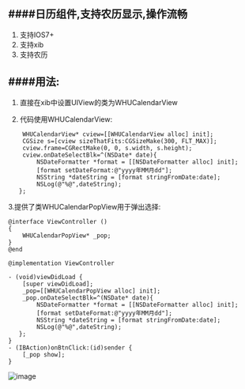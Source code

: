 ####日历组件,支持农历显示,操作流畅
---
1. 支持IOS7+
2. 支持xib
3. 支持农历

####用法:
---
1. 直接在xib中设置UIView的类为WHUCalendarView

2. 代码使用WHUCalendarView:
```objc
    WHUCalendarView* cview=[[WHUCalendarView alloc] init];
    CGSize s=[cview sizeThatFits:CGSizeMake(300, FLT_MAX)];
    cview.frame=CGRectMake(0, 0, s.width, s.height);
    cview.onDateSelectBlk=^(NSDate* date){
        NSDateFormatter *format = [[NSDateFormatter alloc] init];
        [format setDateFormat:@"yyyy年MM月dd"];
        NSString *dateString = [format stringFromDate:date];
        NSLog(@"%@",dateString);
   };
```

3.提供了类WHUCalendarPopView用于弹出选择:
```objc
@interface ViewController ()
{
    WHUCalendarPopView* _pop;
}
@end

@implementation ViewController

- (void)viewDidLoad {
    [super viewDidLoad];
    _pop=[[WHUCalendarPopView alloc] init];
    _pop.onDateSelectBlk=^(NSDate* date){
        NSDateFormatter *format = [[NSDateFormatter alloc] init];
        [format setDateFormat:@"yyyy年MM月dd"];
        NSString *dateString = [format stringFromDate:date];
        NSLog(@"%@",dateString);
   };
}
- (IBAction)onBtnClick:(id)sender {
    [_pop show];
}
```
![image](https://github.com/tiger8888/WHUCalendar/blob/master/WHUCalendarDemo.gif)
